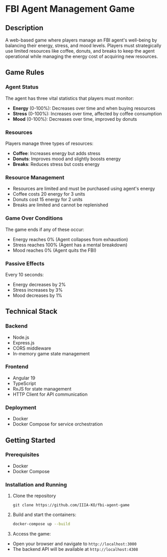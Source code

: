 # FBI Agent Management Game

## Description

A web-based game where players manage an FBI agent's well-being by balancing their energy, stress, and mood levels. Players must strategically use limited resources like coffee, donuts, and breaks to keep the agent operational while managing the energy cost of acquiring new resources.

## Game Rules

### Agent Status

The agent has three vital statistics that players must monitor:

- **Energy** (0-100%): Decreases over time and when buying resources
- **Stress** (0-100%): Increases over time, affected by coffee consumption
- **Mood** (0-100%): Decreases over time, improved by donuts

### Resources

Players manage three types of resources:

- **Coffee**: Increases energy but adds stress
- **Donuts**: Improves mood and slightly boosts energy
- **Breaks**: Reduces stress but costs energy

### Resource Management

- Resources are limited and must be purchased using agent's energy
- Coffee costs 20 energy for 3 units
- Donuts cost 15 energy for 2 units
- Breaks are limited and cannot be replenished

### Game Over Conditions

The game ends if any of these occur:

- Energy reaches 0% (Agent collapses from exhaustion)
- Stress reaches 100% (Agent has a mental breakdown)
- Mood reaches 0% (Agent quits the FBI)

### Passive Effects

Every 10 seconds:

- Energy decreases by 2%
- Stress increases by 3%
- Mood decreases by 1%

## Technical Stack

### Backend

- Node.js
- Express.js
- CORS middleware
- In-memory game state management

### Frontend

- Angular 19
- TypeScript
- RxJS for state management
- HTTP Client for API communication

### Deployment

- Docker
- Docker Compose for service orchestration

## Getting Started

### Prerequisites

- Docker
- Docker Compose

### Installation and Running

1. Clone the repository

    ```bach
    git clone https://github.com/IIIA-KO/fbi-agent-game
    ```

2. Build and start the containers:

    ```bash
    docker-compose up --build
    ```

3. Access the game:

- Open your browser and navigate to `http://localhost:3000`
- The backend API will be available at `http://localhost:4308`
